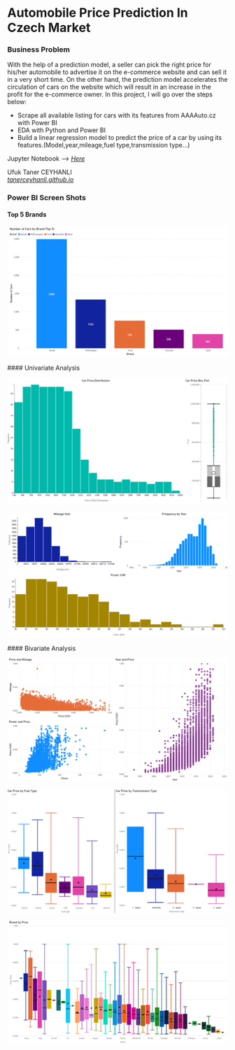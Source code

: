 # Automobile Price Prediction In Czech Market

### Business Problem
With the help of a prediction model, a seller can pick the right price for his/her automobile to advertise it on the e-commerce website and can sell it in a very short time. On the other hand, the prediction model accelerates the circulation of cars on the website which will result in an increase in the profit for the e-commerce owner. In this project, I will go over the steps below:

- Scrape all available listing for cars with its features from AAAAuto.cz with Power BI
- EDA with Python and Power BI
- Build a linear regression model to predict the price of a car by using its features.(Model,year,mileage,fuel type,transmission type...) 

Jupyter Notebook --> [*Here*](https://github.com/tanerceyhanli/Automobile_Price_Prediction_In_Czech_Market/blob/main/Automobile_Price_Prediction_In_Czech_Market.ipynb)

Ufuk Taner CEYHANLI <br>
[*tanerceyhanli.github.io*](https://tanerceyhanli.github.io)


### Power BI Screen Shots

#### Top 5 Brands
<p align="center"> <img src="https://github.com/tanerceyhanli/Automobile_Price_Prediction_In_Czech_Market/blob/main/readme_sources/1_Number_of_cars_by_brand.png"> </p>
#### Univariate Analysis
<p align="center"> <img src="https://github.com/tanerceyhanli/Automobile_Price_Prediction_In_Czech_Market/blob/main/readme_sources/2_Car_Price_Distribution.png"> </p>
<p align="center"> <img src="https://github.com/tanerceyhanli/Automobile_Price_Prediction_In_Czech_Market/blob/main/readme_sources/3_Univariate.png"> </p>
#### Bivariate Analysis
<p align="center"> <img src="https://github.com/tanerceyhanli/Automobile_Price_Prediction_In_Czech_Market/blob/main/readme_sources/4_Bivariate.png"> </p>
<p align="center"> <img src="https://github.com/tanerceyhanli/Automobile_Price_Prediction_In_Czech_Market/blob/main/readme_sources/5_Bivariate_2.png"> </p>
<p align="center"> <img src="https://github.com/tanerceyhanli/Automobile_Price_Prediction_In_Czech_Market/blob/main/readme_sources/6_Bivariate_3.png"> </p>
